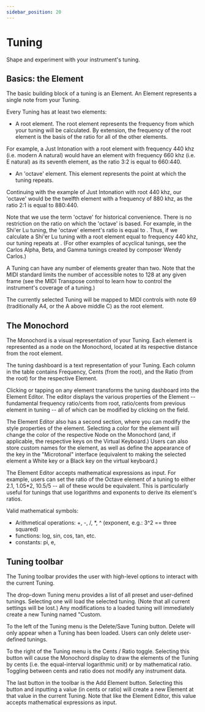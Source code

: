 ```yaml
---
sidebar_position: 20
---
```


# Tuning

Shape and experiment with your instrument's tuning.

## Basics: the Element

The basic building block of a tuning is an Element. An Element represents a single note from your Tuning.

Every Tuning has at least two elements:

   - A root element. The root element represents the frequency from which your tuning will be calculated. By extension, the frequency of the root element is the basis of the ratio for all of the other elements.

   For example, a Just Intonation with a root element with frequency 440 khz (i.e. modern A natural) would have an element with frequency 660 khz (i.e. E natural) as its seventh element, as the ratio 3:2 is equal to 660:440.

   - An 'octave' element. This element represents the point at which the tuning repeats.

   Continuing with the example of Just Intonation with root 440 khz, our 'octave' would be the twelfth element with a frequency of 880 khz, as the ratio 2:1 is equal to 880:440.

   Note that we use the term 'octave' for historical convenience. There is no restriction on the ratio on which the 'octave' is based. For example, in the Shi'er Lu tuning, the 'octave' element's ratio is equal to . Thus, if we calculate a Shi'er Lu tuning with a root element equal to frequency 440 khz, our tuning repeats at . (For other examples of acyclical tunings, see the Carlos Alpha, Beta, and Gamma tunings created by composer Wendy Carlos.)

A Tuning can have any number of elements greater than two. Note that the MIDI standard limits the number of accessible notes to 128 at any given frame (see the MIDI Transpose control to learn how to control the instrument's coverage of a tuning.) 

The currently selected Tuning will be mapped to MIDI controls with note 69 (traditionally A4, or the A above middle C) as the root element.

## The Monochord

The Monochord is a visual representation of your Tuning. Each element is represented as a node on the Monochord, located at its respective distance from the root element. 

The tuning dashboard is a text representation of your Tuning. Each column in the table contains Frequency, Cents (from the root), and the Ratio (from the root) for the respective Element.

Clicking or tapping on any element transforms the tuning dashboard into the Element Editor. The editor displays the various properties of the Element -- fundamental frequency ratio/cents from root, ratio/cents from previous element in tuning -- all of which can be modified by clicking on the field.

The Element Editor also has a second section, where you can modify the style properties of the element. Selecting a color for the element will change the color of the respective Node on the Monochord (and, if applicable, the respective keys on the Virtual Keyboard.) Users can also store custom names for the element, as well as define the appearance of the key in the "Microtonal" interface (equivalent to making the selected element a White key or a Black key on the virtual keyboard.)

The Element Editor accepts mathematical expressions as input. For example, users can set the ratio of the Octave element of a tuning to either 2.1, 1.05*2, 10.5/5 -- all of these would be equivalent. This is particularly useful for tunings that use logarithms and exponents to derive its element's ratios.

Valid mathematical symbols:
   - Arithmetical operations: +, -, /, *, ^ (exponent, e.g.: 3^2 == three squared)
   - functions: log, sin, cos, tan, etc.
   - constants: pi, e, 

## Tuning toolbar

The Tuning toolbar provides the user with high-level options to interact with the current Tuning.

The drop-down Tuning menu provides a list of all preset and user-defined tunings. Selecting one will load the selected tuning. (Note that all current settings will be lost.) Any modifications to a loaded tuning will immediately create a new Tuning named "Custom.

To the left of the Tuning menu is the Delete/Save Tuning button. Delete will only appear when a Tuning has been loaded. Users can only delete user-defined tunings.

To the right of the Tuning menu is the Cents / Ratio toggle. Selecting this button will cause the Monochord display to draw the elements of the Tuning by cents (i.e. the equal-interval logarithmic unit) or by mathematical ratio. Toggling between cents and ratio does not modify any instrument data.

The last button in the toolbar is the Add Element button. Selecting this button and inputting a value (in cents or ratio) will create a new Element at that value in the current Tuning. Note that like the Element Editor, this value accepts mathematical expressions as input.